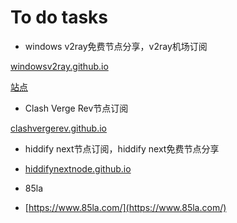 # To do tasks



- windows v2ray免费节点分享，v2ray机场订阅

[windowsv2ray.github.io](https://github.com/windowsv2ray/windowsv2ray.github.io)

[站点](https://windowsv2ray.github.io/)

- Clash Verge Rev节点订阅

[clashvergerev.github.io](https://github.com/clashvergerev/clashvergerev.github.io)

- hiddify next节点订阅，hiddify next免费节点分享
- [hiddifynextnode.github.io](https://github.com/hiddifynextnode/hiddifynextnode.github.io)

- 85la
- [https://www.85la.com/](https://www.85la.com/)
